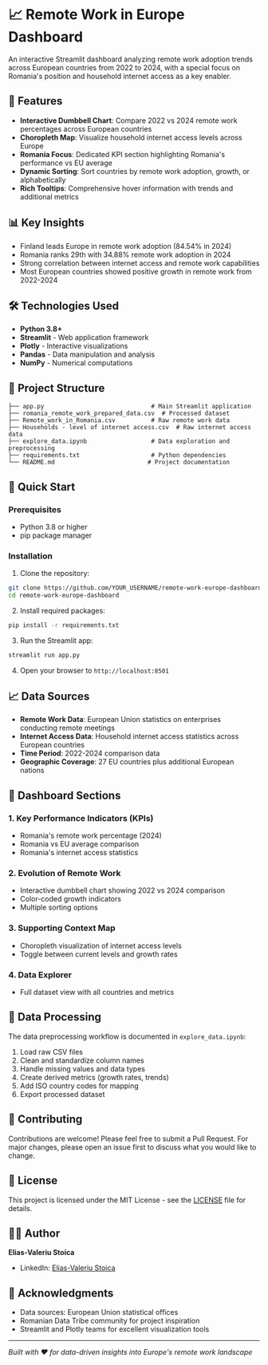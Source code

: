 # 📈 Remote Work in Europe Dashboard

An interactive Streamlit dashboard analyzing remote work adoption trends across European countries from 2022 to 2024, with a special focus on Romania's position and household internet access as a key enabler.

## 🚀 Features

- **Interactive Dumbbell Chart**: Compare 2022 vs 2024 remote work percentages across European countries
- **Choropleth Map**: Visualize household internet access levels across Europe
- **Romania Focus**: Dedicated KPI section highlighting Romania's performance vs EU average
- **Dynamic Sorting**: Sort countries by remote work adoption, growth, or alphabetically
- **Rich Tooltips**: Comprehensive hover information with trends and additional metrics

## 📊 Key Insights

- Finland leads Europe in remote work adoption (84.54% in 2024)
- Romania ranks 29th with 34.88% remote work adoption in 2024
- Strong correlation between internet access and remote work capabilities
- Most European countries showed positive growth in remote work from 2022-2024

## 🛠️ Technologies Used

- **Python 3.8+**
- **Streamlit** - Web application framework
- **Plotly** - Interactive visualizations
- **Pandas** - Data manipulation and analysis
- **NumPy** - Numerical computations

## 📁 Project Structure

```
├── app.py                              # Main Streamlit application
├── romania_remote_work_prepared_data.csv  # Processed dataset
├── Remote_work_in_Romania.csv          # Raw remote work data
├── Households - level of internet access.csv  # Raw internet access data
├── explore_data.ipynb                  # Data exploration and preprocessing
├── requirements.txt                    # Python dependencies
└── README.md                          # Project documentation
```

## 🚀 Quick Start

### Prerequisites
- Python 3.8 or higher
- pip package manager

### Installation

1. Clone the repository:
```bash
git clone https://github.com/YOUR_USERNAME/remote-work-europe-dashboard.git
cd remote-work-europe-dashboard
```

2. Install required packages:
```bash
pip install -r requirements.txt
```

3. Run the Streamlit app:
```bash
streamlit run app.py
```

4. Open your browser to `http://localhost:8501`

## 📈 Data Sources

- **Remote Work Data**: European Union statistics on enterprises conducting remote meetings
- **Internet Access Data**: Household internet access statistics across European countries
- **Time Period**: 2022-2024 comparison data
- **Geographic Coverage**: 27 EU countries plus additional European nations

## 🎯 Dashboard Sections

### 1. Key Performance Indicators (KPIs)
- Romania's remote work percentage (2024)
- Romania vs EU average comparison
- Romania's internet access statistics

### 2. Evolution of Remote Work
- Interactive dumbbell chart showing 2022 vs 2024 comparison
- Color-coded growth indicators
- Multiple sorting options

### 3. Supporting Context Map
- Choropleth visualization of internet access levels
- Toggle between current levels and growth rates

### 4. Data Explorer
- Full dataset view with all countries and metrics

## 📝 Data Processing

The data preprocessing workflow is documented in `explore_data.ipynb`:

1. Load raw CSV files
2. Clean and standardize column names
3. Handle missing values and data types
4. Create derived metrics (growth rates, trends)
5. Add ISO country codes for mapping
6. Export processed dataset

## 🤝 Contributing

Contributions are welcome! Please feel free to submit a Pull Request. For major changes, please open an issue first to discuss what you would like to change.

## 📄 License

This project is licensed under the MIT License - see the [LICENSE](LICENSE) file for details.

## 👨‍💻 Author

**Elias-Valeriu Stoica**
- LinkedIn: [Elias-Valeriu Stoica](https://www.linkedin.com/in/elias-valeriu-stoica-462872229/)

## 🙏 Acknowledgments

- Data sources: European Union statistical offices
- Romanian Data Tribe community for project inspiration
- Streamlit and Plotly teams for excellent visualization tools

---
*Built with ❤️ for data-driven insights into Europe's remote work landscape*